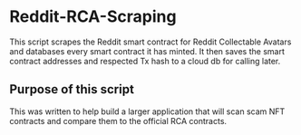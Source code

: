 # Reddit-RCA-Scraping

This script scrapes the Reddit smart contract for Reddit Collectable Avatars and databases every smart contract it has minted. It then saves the smart contract addresses and respected Tx hash to a cloud db for calling later.

## Purpose of this script
This was written to help build a larger application that will scan scam NFT contracts and compare them to the official RCA contracts.
